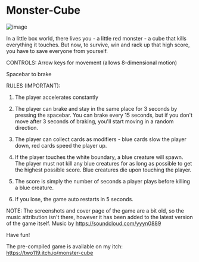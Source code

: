 # Monster-Cube
![image](https://user-images.githubusercontent.com/99664810/234875937-0239cef8-432d-4b46-be6e-7d7fa9629fef.png)

In a little box world, there lives you -  a little red monster - a cube that kills everything it touches. But now, to survive, win and rack up that high score, you have to save everyone from yourself.

CONTROLS:
Arrow keys for movement (allows 8-dimensional motion)

Spacebar to brake

RULES (IMPORTANT):
1) The player accelerates constantly

2) The player can brake and stay in the same place for 3 seconds by pressing the spacebar. You can brake every 15 seconds, but if you don't move after 3 seconds of braking, you'll start moving in a random direction.

3) The player can collect cards as modifiers - blue cards slow the player down, red cards speed the player up.

4) If the player touches the white boundary, a blue creature will spawn. The player must not kill any blue creatures for as long as possible to get the highest possible score.  Blue creatures die upon touching the player.

5) The score is simply the number of seconds a player plays before killing a blue creature.

6) If you lose, the game auto restarts in 5 seconds.

NOTE: The screenshots and cover page of the game are a bit old, so the music attribution isn't there, however it has been added to the latest version of the game itself. Music by https://soundcloud.com/yyyn0889

Have fun!

The pre-compiled game is available on my itch: https://two119.itch.io/monster-cube
